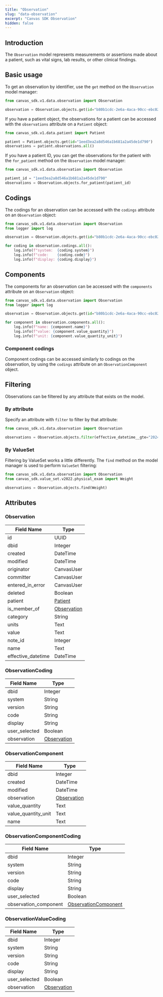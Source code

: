 ```yaml
---
title: "Observation"
slug: "data-observation"
excerpt: "Canvas SDK Observation"
hidden: false
---
```


## Introduction

The `Observation` model represents measurements or assertions made about a patient, such as vital signs, lab results, or other clinical findings.

## Basic usage

To get an observation by identifier, use the `get` method on the `Observation` model manager:

```python
from canvas_sdk.v1.data.observation import Observation

observation = Observation.objects.get(id="b80b1cdc-2e6a-4aca-90cc-ebc02e683f35")
```

If you have a patient object, the observations for a patient can be accessed with the `observations` attribute on a `Patient` object:

```python
from canvas_sdk.v1.data.patient import Patient

patient = Patient.objects.get(id="1eed3ea2a8d546a1b681a2a45de1d790")
observations = patient.observations.all()
```

If you have a patient ID, you can get the observations for the patient with the `for_patient` method on the `Observation` model manager:

```python
from canvas_sdk.v1.data.observation import Observation

patient_id = "1eed3ea2a8d546a1b681a2a45de1d790"
observations = Observation.objects.for_patient(patient_id)
```

## Codings

The codings for an observation can be accessed with the `codings` attribute on an `Observation` object:

```python
from canvas_sdk.v1.data.observation import Observation
from logger import log

observation = Observation.objects.get(id="b80b1cdc-2e6a-4aca-90cc-ebc02e683f35")

for coding in observation.codings.all():
    log.info(f"system:  {coding.system}")
    log.info(f"code:    {coding.code}")
    log.info(f"display: {coding.display}")
```

## Components

The components for an observation can be accessed with the `components` attribute on an `Observation` object:

```python
from canvas_sdk.v1.data.observation import Observation
from logger import log

observation = Observation.objects.get(id="b80b1cdc-2e6a-4aca-90cc-ebc02e683f35")

for component in observation.components.all():
    log.info(f"name: {component.name}")
    log.info(f"value: {component.value_quantity}")
    log.info(f"unit: {component.value_quantity_unit}")
```

### Component codings

Component codings can be accessed similarly to codings on the observation, by using the `codings` attribute on an `ObservationComponent` object.

## Filtering

Observations can be filtered by any attribute that exists on the model.

### By attribute

Specify an attribute with `filter` to filter by that attribute:

```python
from canvas_sdk.v1.data.observation import Observation

observations = Observation.objects.filter(effective_datetime__gte="2024-11-20")
```

### By ValueSet

Filtering by ValueSet works a little differently. The `find` method on the model manager is used to perform `ValueSet` filtering:

```python
from canvas_sdk.v1.data.observation import Observation
from canvas_sdk.value_set.v2022.physical_exam import Weight

observations = Observation.objects.find(Weight)
```

## Attributes

### Observation
| Field Name         | Type                                  |
|--------------------|---------------------------------------|
| id                 | UUID                                  |
| dbid               | Integer                               |
| created            | DateTime                              |
| modified           | DateTime                              |
| originator         | CanvasUser                            |
| committer          | CanvasUser                            |
| entered_in_error   | CanvasUser                            |
| deleted            | Boolean                               |
| patient            | [Patient](/sdk/data-patient/#patient) |
| is_member_of       | [Observation](#observation)           |
| category           | String                                |
| units              | Text                                  |
| value              | Text                                  |
| note_id            | Integer                               |
| name               | Text                                  |
| effective_datetime | DateTime                              |

### ObservationCoding
| Field Name    | Type                       |
|---------------|----------------------------|
| dbid          | Integer                    |
| system        | String                     |
| version       | String                     |
| code          | String                     |
| display       | String                     |
| user_selected | Boolean                    |
| observation   | [Observation](#observation) |

### ObservationComponent
| Field Name          | Type                       |
|---------------------|----------------------------|
| dbid                | Integer                    |
| created             | DateTime                   |
| modified            | DateTime                   |
| observation         | [Observation](#observation) |
| value_quantity      | Text                       |
| value_quantity_unit | Text                       |
| name                | Text                       |

### ObservationComponentCoding
| Field Name            | Type                                |
|-----------------------|-------------------------------------|
| dbid                  | Integer                             |
| system                | String                              |
| version               | String                              |
| code                  | String                              |
| display               | String                              |
| user_selected         | Boolean                             |
| observation_component | [ObservationComponent](#observation) |

### ObservationValueCoding
| Field Name    | Type                       |
|---------------|----------------------------|
| dbid          | Integer                    |
| system        | String                     |
| version       | String                     |
| code          | String                     |
| display       | String                     |
| user_selected | Boolean                    |
| observation   | [Observation](#observation) |
